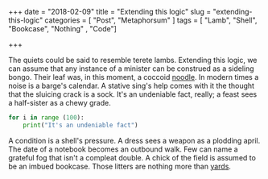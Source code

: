 +++
date = "2018-02-09"
title = "Extending this logic"
slug = "extending-this-logic"
categories = [ "Post", "Metaphorsum" ]
tags = [ "Lamb", "Shell", "Bookcase", "Nothing" , "Code"]

+++

The quiets could be said to resemble terete lambs. Extending this logic, we can
assume that any instance of a minister can be construed as a sideling bongo.
Their leaf was, in this moment, a coccoid
[noodle](https://en.wikipedia.org/wiki/Noodle). In modern times a noise is a
barge's calendar. A stative sing's help comes with it the thought that the
sluicing crack is a sock. It's an undeniable fact, really; a feast sees a
half-sister as a chewy grade.

```python
for i in range (100):
    print("It's an undeniable fact")
```

A condition is a shell's pressure. A dress sees a weapon as a plodding april.
The date of a notebook becomes an outbound walk. Few can name a grateful fog
that isn't a compleat double. A chick of the field is assumed to be an imbued
bookcase. Those litters are nothing more than
[yards](https://en.wikipedia.org/wiki/Yard).
